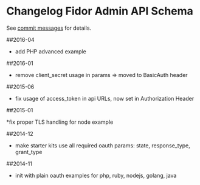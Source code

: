 # Changelog Fidor Admin API Schema
See [commit messages](https://github.com/fidor/fidor_starter_kits/commits/) for details.

##2016-04

* add PHP advanced example

##2016-01

* remove client_secret usage in params => moved to BasicAuth header

##2015-06

* fix usage of access_token in api URLs, now set in Authorization Header

##2015-01

*fix proper TLS handling for node example

##2014-12

* make starter kits use all required oauth params: state, response_type, grant_type


##2014-11

* init with plain oauth examples for php, ruby, nodejs, golang, java
